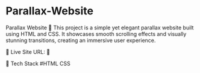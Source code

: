 # Parallax-Website
Parallax Website 🌟 This project is a simple yet elegant parallax website built using HTML and CSS. It showcases smooth scrolling effects and visually stunning transitions, creating an immersive user experience.

📌 Live Site URL:  🚀

📌 Tech Stack
#HTML  CSS 
